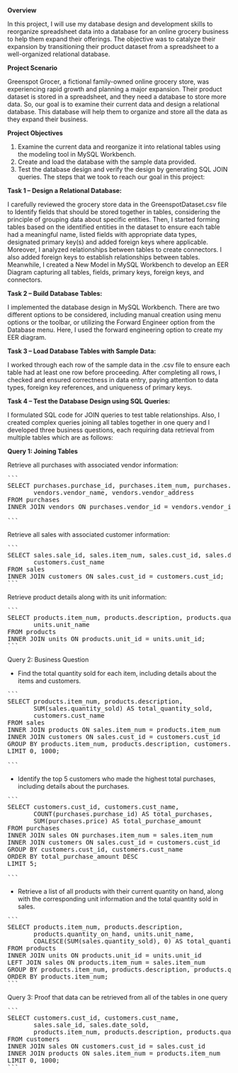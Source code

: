 **Overview**

In this project, I will use my database design and development skills to reorganize spreadsheet data 
into a database for an online grocery business to help them expand their offerings. The objective was 
to catalyze their expansion by transitioning their product dataset from a spreadsheet to a well-organized
relational database.

**Project Scenario**

Greenspot Grocer, a fictional family-owned online grocery store, was experiencing rapid growth and planning
a major expansion. Their product dataset is stored in a spreadsheet, and they need a database to store more data.
So, our goal is to examine their current data and design a relational database. This database will help them to 
organize and store all the data as they expand their business. 

**Project Objectives**

1. Examine the current data and reorganize it into relational tables using the modeling tool in MySQL Workbench. 
2. Create and load the database with the sample data provided. 
3. Test the database design and verify the design by generating SQL JOIN queries.
The steps that we took to reach our goal in this project:

**Task 1 – Design a Relational Database:**

I carefully reviewed the grocery store data in the GreenspotDataset.csv file to Identify fields that should be
stored together in tables, considering the principle of grouping data about specific entities. Then, I started 
forming tables based on the identified entities in the dataset to ensure each table had a meaningful name, 
listed fields with appropriate data types, designated primary key(s) and added foreign keys where applicable.
Moreover, I analyzed relationships between tables to create connectors. I also added foreign keys to establish 
relationships between tables. Meanwhile, I created a New Model in MySQL Workbench to develop an EER Diagram 
capturing all tables, fields, primary keys, foreign keys, and connectors.

**Task 2 – Build Database Tables:**

I implemented the database design in MySQL Workbench. There are two different options to be considered,
including manual creation using menu options or the toolbar, or utilizing the Forward Engineer option from
the Database menu. Here, I used the forward engineering option to create my EER diagram.

**Task 3 – Load Database Tables with Sample Data:**

I worked through each row of the sample data in the .csv file to ensure each table had at least one row
before proceeding. After completing all rows, I checked and ensured correctness in data entry, paying 
attention to data types, foreign key references, and uniqueness of primary keys.

**Task 4 – Test the Database Design using SQL Queries:**

I formulated SQL code for JOIN queries to test table relationships. Also, I created complex queries
joining all tables together in one query and I developed three business questions, each requiring 
data retrieval from multiple tables which are as follows:

**Query 1: Joining Tables**

Retrieve all purchases with associated vendor information:

<pre>
```
SELECT purchases.purchase_id, purchases.item_num, purchases.vendor_id, purchases.purchase_date, purchases.price,
       vendors.vendor_name, vendors.vendor_address
FROM purchases
INNER JOIN vendors ON purchases.vendor_id = vendors.vendor_id;
       
```
</pre>


Retrieve all sales with associated customer information:

<pre>
```
SELECT sales.sale_id, sales.item_num, sales.cust_id, sales.date_sold, sales.quantity_sold,
       customers.cust_name
FROM sales
INNER JOIN customers ON sales.cust_id = customers.cust_id;
```
</pre>


Retrieve product details along with its unit information:

<pre>
```
SELECT products.item_num, products.description, products.quantity_on_hand, products.cost,
       units.unit_name
FROM products
INNER JOIN units ON products.unit_id = units.unit_id;
```
</pre>



Query 2: Business Question

- Find the total quantity sold for each item, including details about the items and customers.

<pre>
```
SELECT products.item_num, products.description,
       SUM(sales.quantity_sold) AS total_quantity_sold,
       customers.cust_name
FROM sales
INNER JOIN products ON sales.item_num = products.item_num
INNER JOIN customers ON sales.cust_id = customers.cust_id
GROUP BY products.item_num, products.description, customers.cust_name
LIMIT 0, 1000;

```
</pre>



- Identify the top 5 customers who made the highest total purchases, including details about the purchases.

<pre>
```
SELECT customers.cust_id, customers.cust_name,
       COUNT(purchases.purchase_id) AS total_purchases,
       SUM(purchases.price) AS total_purchase_amount
FROM purchases
INNER JOIN sales ON purchases.item_num = sales.item_num
INNER JOIN customers ON sales.cust_id = customers.cust_id
GROUP BY customers.cust_id, customers.cust_name
ORDER BY total_purchase_amount DESC
LIMIT 5;

```
</pre>


- Retrieve a list of all products with their current quantity on hand, along with the corresponding unit information and the total quantity sold in sales.

<pre>
```
SELECT products.item_num, products.description,
       products.quantity_on_hand, units.unit_name,
       COALESCE(SUM(sales.quantity_sold), 0) AS total_quantity_sold
FROM products
INNER JOIN units ON products.unit_id = units.unit_id
LEFT JOIN sales ON products.item_num = sales.item_num
GROUP BY products.item_num, products.description, products.quantity_on_hand, units.unit_name
ORDER BY products.item_num;
```
</pre>

Query 3: Proof that data can be retrieved from all of the tables in one query

<pre>
```
SELECT customers.cust_id, customers.cust_name,
       sales.sale_id, sales.date_sold,
       products.item_num, products.description, products.quantity_on_hand
FROM customers
INNER JOIN sales ON customers.cust_id = sales.cust_id
INNER JOIN products ON sales.item_num = products.item_num
LIMIT 0, 1000;
```
</pre>

